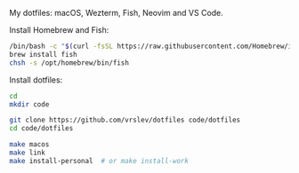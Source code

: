 My dotfiles: macOS, Wezterm, Fish, Neovim and VS Code.

Install Homebrew and Fish:

```sh
/bin/bash -c "$(curl -fsSL https://raw.githubusercontent.com/Homebrew/install/HEAD/install.sh)"
brew install fish
chsh -s /opt/homebrew/bin/fish
```

Install dotfiles:

```sh
cd
mkdir code

git clone https://github.com/vrslev/dotfiles code/dotfiles
cd code/dotfiles

make macos
make link
make install-personal  # or make install-work
```
